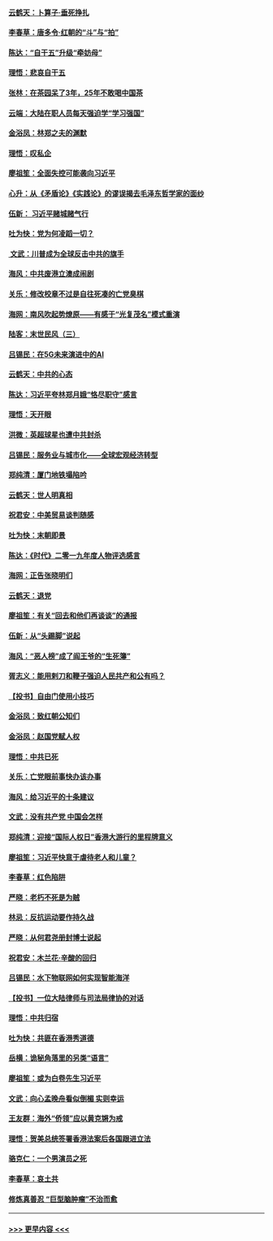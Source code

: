 #### [云鹤天：卜算子‧垂死挣扎](../pages/nsc993/n11739956.md?t=12231654) 
#### [李春草：唐多令‧红朝的“斗”与“拍”](../pages/nsc993/n11739830.md?t=12231654) 
#### [陈达：“自干五”升级“牵妨母”](../pages/nsc993/n11739724.md?t=12231654) 
#### [理悟：悲哀自干五](../pages/nsc993/n11739547.md?t=12231654) 
#### [张林：在茶园呆了3年，25年不敢喝中国茶](../pages/nsc993/n11739240.md?t=12231654) 
#### [云端：大陆在职人员每天强迫学“学习强国”](../pages/nsc993/n11738735.md?t=12231654) 
#### [金浴凤：林郑之夫的渊默](../pages/nsc993/n11737735.md?t=12231654) 
#### [理悟：叹私企](../pages/nsc993/n11737715.md?t=12231654) 
#### [廖祖笙：全面失控可能袭向习近平](../pages/nsc993/n11737704.md?t=12231654) 
#### [心升：从《矛盾论》《实践论》的谬误揭去毛泽东哲学家的面纱](../pages/nsc993/n11736962.md?t=12231654) 
#### [伍新： 习近平赌城赌气行](../pages/nsc993/n11736929.md?t=12231654) 
#### [吐为快：党为何凌蹈一切？](../pages/nsc993/n11736915.md?t=12231654) 
#### [ 文武：川普成为全球反击中共的旗手](../pages/nsc993/n11736882.md?t=12231654) 
#### [海风：中共废港立澳成闹剧](../pages/nsc993/n11735857.md?t=12231654) 
#### [关乐：修改校章不过是自往死凑的亡党臭棋](../pages/nsc993/n11735097.md?t=12231654) 
#### [海网：南风吹起势燎原——有感于“光复茂名”模式重演](../pages/nsc993/n11732308.md?t=12231654) 
#### [陆客：末世民风（三）](../pages/nsc993/n11732211.md?t=12231654) 
#### [吕锡民：在5G未来演进中的AI](../pages/nsc993/n11730010.md?t=12231654) 
#### [云鹤天：中共的心态](../pages/nsc993/n11729906.md?t=12231654) 
#### [陈达：习近平夸林郑月娥“恪尽职守”感言](../pages/nsc993/n11729881.md?t=12231654) 
#### [理悟：天开眼](../pages/nsc993/n11729699.md?t=12231654) 
#### [洪微：英超球星也遭中共封杀](../pages/nsc993/n11727243.md?t=12231654) 
#### [吕锡民：服务业与城市化——全球宏观经济转型](../pages/nsc993/n11725845.md?t=12231654) 
#### [郑纯清：厦门地铁塌陷吟](../pages/nsc993/n11725813.md?t=12231654) 
#### [云鹤天：世人明真相](../pages/nsc993/n11725621.md?t=12231654) 
#### [祝君安：中美贸易谈判随感](../pages/nsc993/n11725609.md?t=12231654) 
#### [吐为快：末朝即景](../pages/nsc993/n11723365.md?t=12231654) 
#### [陈达：《时代》二零一九年度人物评选感言](../pages/nsc993/n11723337.md?t=12231654) 
#### [海网：正告张晓明们](../pages/nsc993/n11723228.md?t=12231654) 
#### [云鹤天：退党](../pages/nsc993/n11723056.md?t=12231654) 
#### [廖祖笙：有关“回去和他们再谈谈”的通报](../pages/nsc993/n11722442.md?t=12231654) 
#### [伍新：从“头踢脚”说起](../pages/nsc993/n11722429.md?t=12231654) 
#### [海风：“恶人榜”成了阎王爷的“生死簿”](../pages/nsc993/n11722272.md?t=12231654) 
#### [胥志义：能用剌刀和鞭子强迫人民共产和公有吗？](../pages/nsc993/n11720569.md?t=12231654) 
#### [【投书】自由门使用小技巧](../pages/nsc993/n11720180.md?t=12231654) 
#### [金浴凤：致红朝公知们](../pages/nsc993/n11720563.md?t=12231654) 
#### [金浴凤：赵国党赋人权](../pages/nsc993/n11720533.md?t=12231654) 
#### [理悟：中共已死](../pages/nsc993/n11720233.md?t=12231654) 
#### [关乐：亡党眼前事快办该办事](../pages/nsc993/n11719160.md?t=12231654) 
#### [海风：给习近平的十条建议](../pages/nsc993/n11717616.md?t=12231654) 
#### [文武：没有共产党 中国会怎样](../pages/nsc993/n11717584.md?t=12231654) 
#### [郑纯清：迎接“国际人权日”香港大游行的里程牌意义](../pages/nsc993/n11717417.md?t=12231654) 
#### [廖祖笙：习近平快意于虐待老人和儿童？](../pages/nsc993/n11715313.md?t=12231654) 
#### [李春草：红色陷阱](../pages/nsc993/n11715029.md?t=12231654) 
#### [严晓：老朽不死是为贼](../pages/nsc993/n11712910.md?t=12231654) 
#### [林忌：反抗运动要作持久战](../pages/nsc993/n11712623.md?t=12231654) 
#### [严晓：从何君尧册封博士说起](../pages/nsc993/n11712465.md?t=12231654) 
#### [祝君安：木兰花·辛酸的回归](../pages/nsc993/n11712381.md?t=12231654) 
#### [吕锡民：水下物联网如何实现智能海洋](../pages/nsc993/n11711158.md?t=12231654) 
#### [【投书】一位大陆律师与司法局律协的对话](../pages/nsc993/n11709675.md?t=12231654) 
#### [理悟：中共归宿](../pages/nsc993/n11710059.md?t=12231654) 
#### [吐为快：共匪在香港秀道德](../pages/nsc993/n11709979.md?t=12231654) 
#### [岳横：诡秘角落里的另类“语言”](../pages/nsc993/n11709792.md?t=12231654) 
#### [廖祖笙：或为白卷先生习近平](../pages/nsc993/n11708330.md?t=12231654) 
#### [文武：向心孟晚舟看似倒楣 实则幸运](../pages/nsc993/n11708236.md?t=12231654) 
#### [王友群：海外“侨领”应以黄克锵为戒](../pages/nsc993/n11706176.md?t=12231654) 
#### [理悟：贺美总统签署香港法案后各国跟进立法](../pages/nsc993/n11706853.md?t=12231654) 
#### [骆克仁：一个男演员之死](../pages/nsc993/n11706677.md?t=12231654) 
#### [李春草：哀土共](../pages/nsc993/n11706255.md?t=12231654) 
#### [修炼真善忍 “巨型脑肿瘤”不治而愈](../pages/nsc993/n11705340.md?t=12231654) 

----
#### [ >>> 更早内容 <<< ](../indexes/nsc993-earlier.md)
